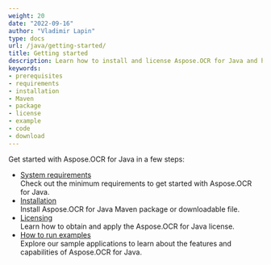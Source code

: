 ```yaml
---
weight: 20
date: "2022-09-16"
author: "Vladimir Lapin"
type: docs
url: /java/getting-started/
title: Getting started
description: Learn how to install and license Aspose.OCR for Java and how to write simple OCR applications.
keywords:
- prerequisites
- requirements
- installation
- Maven
- package
- license
- example
- code
- download
---
```


Get started with Aspose.OCR for Java in a few steps:

- [System requirements](/ocr/java/system-requirements/)  
  Check out the minimum requirements to get started with Aspose.OCR for Java.
- [Installation](/ocr/java/installation/)  
  Install Aspose.OCR for Java Maven package or downloadable file.
- [Licensing](/ocr/java/licensing/)  
  Learn how to obtain and apply the Aspose.OCR for Java license.
- [How to run examples](/ocr/java/how-to-run-the-examples/)  
  Explore our sample applications to learn about the features and capabilities of Aspose.OCR for Java.
